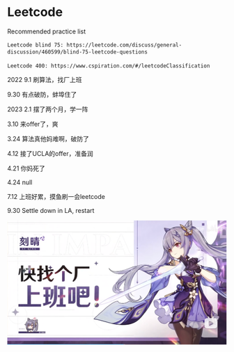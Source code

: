 # Leetcode
Recommended practice list

```
Leetcode blind 75: https://leetcode.com/discuss/general-discussion/460599/blind-75-leetcode-questions 

Leetcode 400: https://www.cspiration.com/#/leetcodeClassification
```
2022
9.1 刷算法，找厂上班

9.30 有点破防，蚌埠住了

2023
2.1 摆了两个月，学一阵

3.10 来offer了，爽

3.24 算法真他妈难啊，破防了

4.12 接了UCLA的offer，准备润

4.21 你妈死了

4.24 null

7.12 上班好累，摸鱼刷一会leetcode

9.30 Settle down in LA, restart

![啊晴可爱喵](https://github.com/Evens1sen/Leetcode/blob/master/keqing.png)
